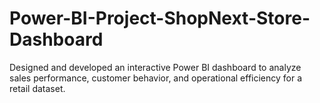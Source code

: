 # Power-BI-Project-ShopNext-Store-Dashboard
Designed and developed an interactive Power BI dashboard to analyze sales performance, customer behavior, and operational efficiency for a retail dataset.
